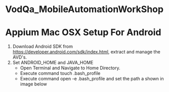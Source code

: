 # VodQa_MobileAutomationWorkShop

<h1> Appium Mac OSX Setup For Android</h1>
 
 1. Download Android SDK from  https://developer.android.com/sdk/index.html, extract and manage the AVD's.
 2. Set ANDROID_HOME and JAVA_HOME
    * Open Terminal and Navigate to Home Directory.
    * Execute command touch .bash_profile
    * Execute command open -e .bash_profile and set the path a shown in image below 
  
